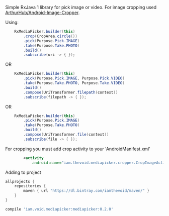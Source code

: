 Simple RxJava 1 library for pick image or video. For image cropping used
[ArthurHub/Android-Image-Cropper](https://github.com/ArthurHub/Android-Image-Cropper).

Using:
```java
    RxMediaPicker.builder(this)
        .crop(CropArea.circle())
        .pick(Purpose.Pick.IMAGE)
        .take(Purpose.Take.PHOTO)
        .build()
        .subscribe(uri -> { });
```

OR

```java
    RxMediaPicker.builder(this)
        .pick(Purpose.Pick.IMAGE, Purpose.Pick.VIDEO)
        .take(Purpose.Take.PHOTO, Purpose.Take.VIDEO)
        .build()
        .compose(UriTransformer.filepath(context))
        .subscribe(filepath -> { });
```
OR

```java
    RxMediaPicker.builder(this)
        .pick(Purpose.Pick.IMAGE)
        .take(Purpose.Take.PHOTO)
        .build()
        .compose(UriTransformer.file(context))
        .subscribe(file -> { });
```
For cropping you must add crop activity to your 'AndroidManifest.xml'
```xml
        <activity
            android:name="iam.thevoid.mediapicker.cropper.CropImageActivity"/>
```

Adding to project
```groovy
allprojects {
    repositories {
        maven { url "https://dl.bintray.com/iamthevoid/maven/" }
    }
}
```
```groovy
compile 'iam.void.mediapicker:mediapicker:0.2.0'
```
